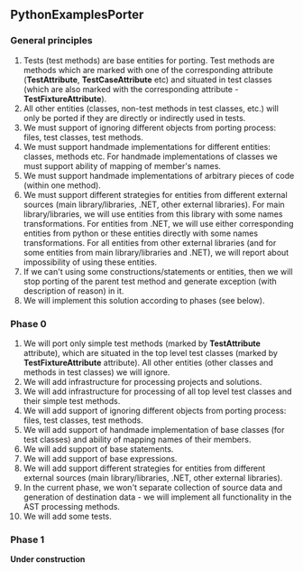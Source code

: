 ## PythonExamplesPorter

### General principles

1. Tests (test methods) are base entities for porting. Test methods are methods which are marked with one of the corresponding attribute (**TestAttribute**, **TestCaseAttribute** etc) and situated in test classes (which are also marked with the corresponding attribute - **TestFixtureAttribute**).
1. All other entities (classes, non-test methods in test classes, etc.) will only be ported if they are directly or indirectly used in tests.
1. We must support of ignoring different objects from porting process: files, test classes, test methods.
1. We must support handmade implementations for different entities: classes, methods etc. For handmade implementations of classes we must support ability of mapping of member's names.
1. We must support handmade implementations of arbitrary pieces of code (within one method).
1. We must support different strategies for entities from different external sources (main library/libraries, .NET, other external libraries). For main library/libraries, we will use entities from this library with some names transformations. For entities from .NET, we will use either corresponding entities from python or these entities directly with some names transformations. For all entities from other external libraries (and for some entities from main library/libraries and .NET), we will report about impossibility of using these entities.
1. If we can't using some constructions/statements or entities, then we will stop porting of the parent test method and generate exception (with description of reason) in it.
1. We will implement this solution according to phases (see below).

### Phase 0

1. We will port only simple test methods (marked by **TestAttribute** attribute), which are situated in the top level test classes (marked by **TestFixtureAttribute** attribute). All other entities (other classes and methods in test classes) we will ignore.
1. We will add infrastructure for processing projects and solutions.
1. We will add infrastructure for processing of all top level test classes and their simple test methods.
1. We will add support of ignoring different objects from porting process: files, test classes, test methods.
1. We will add support of handmade implementation of base classes (for test classes) and ability of mapping names of their members.
1. We will add support of base statements.
1. We will add support of base expressions.
1. We will add support different strategies for entities from different external sources (main library/libraries, .NET, other external libraries).
1. In the current phase, we won't separate collection of source data and generation of destination data - we will implement all functionality in the AST processing methods.
1. We will add some tests.

### Phase 1
**Under construction**